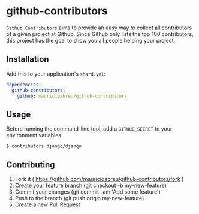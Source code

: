 # github-contributors

`Github Contributors` aims to provide an easy way to collect all contributors of a given project at Github.
Since Github only lists the top 100 contributors, this project has the goal to show you all people helping your project.

## Installation

Add this to your application's `shard.yml`:

```yaml
dependencies:
  github-contributors:
    github: mauricioabreu/github-contributors
```


## Usage

Before running the command-line tool, add a `GITHUB_SECRET` to your environment variables.


```shell
$ contributors django/django

```

## Contributing

1. Fork it ( https://github.com/mauricioabreu/github-contributors/fork )
2. Create your feature branch (git checkout -b my-new-feature)
3. Commit your changes (git commit -am 'Add some feature')
4. Push to the branch (git push origin my-new-feature)
5. Create a new Pull Request
